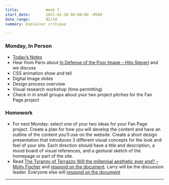 ```yaml
---
title:            Week 7
start_date:       2021-01-20 00:00:00 -0500
date_range:       02/14
summary: Explainer critique

---
```


### Monday, In Person

- [Today&rsquo;s Notes](https://paper.dropbox.com/doc/Penn-Week-7a-Digital-Images-Visual-Research-Workshop--BcXd5aItzpZeAUcptxiO_5aKAQ-z5nraE8Jwdanp15ibcLyg)
- Hear from Paris about [In Defense of the Poor Image – Hito Steyerl](https://www.e-flux.com/journal/10/61362/in-defense-of-the-poor-image/) and we discuss
- CSS animation show and tell
- Digital Image slides
- Design process overview
- Visual research workshop (time permitting)
- Check in in small groups about your two project pitches for the Fan Page project

### Homework
- For next Monday: select one of your two ideas for your Fan Page project. Create a plan for how you will develop the content and have an outline of the content you’ll use on the website. Create a short design presentation that introduces 3 different visual concepts for the look and feel of your site. Each direction should have a title and description, a mood board of visual references, and a gestural sketch of the homepage or part of the site.
- Read [The Tyranny of Terrazzo Will the millennial aesthetic ever end? – Molly Fischer](https://www.thecut.com/2020/03/will-the-millennial-aesthetic-ever-end.html) and [respond on the document](https://paper.dropbox.com/doc/Penn-Art-of-Web-F21-Reading-Reflections--BTnHYPjTk_pbD8IK7pD8MPImAQ-DPFsc5O6umbnRZ94cZyFY). Larry will be the discussion leader.
Everyone else will [respond on the document](https://paper.dropbox.com/doc/Penn-Art-of-Web-S22-Reading-Reflections--BbJ6T5rVvfWn94KhpzZhFNXUAQ-1UUZlQIbgmKjouZ5Tl2TE)

---
